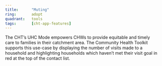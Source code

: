 ```yaml
---
title:      "Muting"
ring:       adopt
quadrant:   tools
tags:       [cht-app-features]
---
```


The CHT’s UHC Mode empowers CHWs to provide equitable and timely care to families in their catchment area. The Community Health Toolkit supports this use-case by displaying the number of visits made to a household and highlighting households which haven’t met their visit goal in red at the top of the contact list.